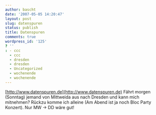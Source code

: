 ```yaml
---
author: bascht
date: '2007-05-05 14:20:47'
layout: post
slug: datenspuren
status: publish
title: Datenspuren
comments: true
wordpress_id: '125'
? ''
: - ccc
  - ccc
  - dresden
  - dresden
  - Uncategorized
  - wochenende
  - wochenende
---
```


[http://www.datenspuren.de](http://www.datenspuren.de) Fährt morgen
(Sonntag) jemand von Mittweida aus nach Dresden und kann mich
mitnehmen? Rückzu komme ich alleine (Am Abend ist ja noch Bloc
Party Konzert). Nur MW -\> DD wäre gut!



